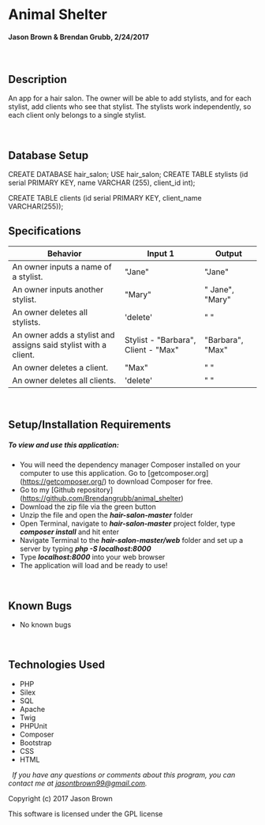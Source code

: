 # **Animal Shelter**
#### Jason Brown & Brendan Grubb, 2/24/2017

&nbsp;
## Description
An app for a hair salon. The owner will be able to add stylists, and for each stylist, add clients who see that stylist. The stylists work independently, so each client only belongs to a single stylist.

&nbsp;
## Database Setup
CREATE DATABASE hair_salon;
USE hair_salon;
CREATE TABLE stylists (id serial PRIMARY KEY, name VARCHAR (255), client_id int);

CREATE TABLE clients (id serial PRIMARY KEY, client_name VARCHAR(255));
&nbsp;
## Specifications

|Behavior|Input 1|Output|
|--------|-------|------|
| An owner inputs a name of a stylist. | "Jane" | "Jane" |
| An owner inputs another stylist. | "Mary" | " Jane", "Mary" |
| An owner deletes all stylists. | 'delete' | " " |
| An owner adds a stylist and assigns said stylist with a client. | Stylist - "Barbara", Client - "Max" | "Barbara", "Max" |
| An owner deletes a client. | "Max" | " " |
| An owner deletes all clients. | 'delete' | " " |


&nbsp;
## Setup/Installation Requirements
##### _To view and use this application:_
* You will need the dependency manager Composer installed on your computer to use this application. Go to [getcomposer.org] (https://getcomposer.org/) to download Composer for free.
* Go to my [Github repository] (https://github.com/Brendangrubb/animal_shelter)
* Download the zip file via the green button
* Unzip the file and open the **_hair-salon-master_** folder
* Open Terminal, navigate to **_hair-salon-master_** project folder, type **_composer install_** and hit enter
* Navigate Terminal to the **_hair-salon-master/web_** folder and set up a server by typing **_php -S localhost:8000_**
* Type **_localhost:8000_** into your web browser
* The application will load and be ready to use!

&nbsp;
## Known Bugs
* No known bugs

&nbsp;
## Technologies Used
* PHP
* Silex
* SQL
* Apache
* Twig
* PHPUnit
* Composer
* Bootstrap
* CSS
* HTML

&nbsp;
_If you have any questions or comments about this program, you can contact me at [jasontbrown99@gmail.com](mailto:jasontbrown99@gmail.com)._

Copyright (c) 2017 Jason Brown

This software is licensed under the GPL license
